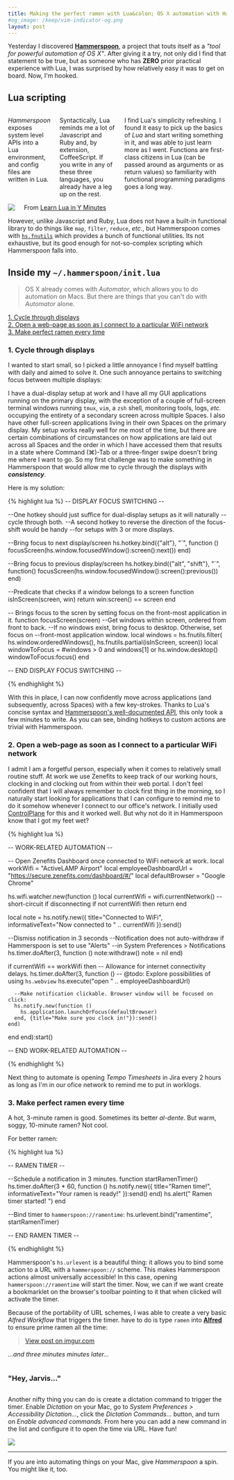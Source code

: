 ```yaml
---
title: Making the perfect ramen with Lua&colon; OS X automation with Hammerspoon
#og_image: /keep/vim-indicator-og.png
layout: post
---
```


Yesterday I discovered __[Hammerspoon](http://www.hammerspoon.org)__, a project
that touts itself as a _"tool for powerful automation of OS X"_. After giving
it a try, not only did I find that statement to be true, but as someone who has 
__ZERO__ prior practical experience with Lua, I was surprised by how relatively easy it was to
get on board. Now, I'm hooked.

## __Lua scripting__

<div class="row">
    <div class="columns large-6">
    <p>
<em>Hammerspoon</em> exposes system level APIs into a Lua environment, and config files
are written in Lua.
    </p>
    <p>
    Syntactically, Lua reminds me a lot of Javascript and Ruby and, by extension, CoffeeScript. If you write in any of these three languages,
    you already have a leg up on the rest.
    </p>
    <p>
    I find Lua's simplicity refreshing. I found it easy to pick up the basics of <em>Lua</em> and start writing something in it, and was able to just learn more as I went. Functions are first-class citizens in Lua (can be passed around as arguments or as return values) so familiarity with functional programming paradigms goes a long way.
    </p>
    </div>
    <div class="columns large-6">
        <img src="/img/lua-preview.png">
        <div class="caption">From <a
        href="https://learnxinyminutes.com/docs/lua/" target="_blank">Learn Lua in Y Minutes</a></div>
    </div>
</div>

However, unlike Javascript and Ruby, Lua does not have a built-in
functional library to do things like `map`, `filter`, `reduce`,
_etc._, but Hammerspoon comes with [`hs.fnutils`](http://www.hammerspoon.org/docs/hs.fnutils.html) which provides a bunch of
functional utilities. Its not exhaustive, but its good enough for not-so-complex
scripting which Hammerspoon falls into.

## Inside my `~/.hammerspoon/init.lua`

> OS X already comes with _Automator_, which allows you to do automation on
Macs. But there are things that you  can't do with _Automator_ alone. 

<a href="#cycle-displays">1. Cycle through displays</a>
<br>
<a href="#webpage-on-wifi-connect">2. Open a web-page as soon as I connect to a particular WiFi network</a>
<br>
<a href="#perfect-ramen">3. Make perfect ramen every time</a>

<h3 id="cycle-displays">1. Cycle through displays</h3>

I wanted to start small, so I picked a little annoyance I find myself battling with daily and aimed to solve it. One such annoyance pertains to switching focus between multiple displays:

I have a dual-display setup at work and I have all my GUI applications running on the
primary display, with the exception of a couple of full-screen terminal windows running `tmux`, `vim`, a `zsh` shell, monitoring tools, logs, _etc._ occupying the
entirety of a secondary screen across multiple Spaces. I also have other full-screen applications
living in their own Spaces on the primary display. My setup works really well for me most of the time, but
there are certain combinations of circumstances on how applications are laid out across all
Spaces and the order in which I have accessed them that results in a state where
Command (⌘)-Tab or a three-finger swipe doesn't bring me where I want to go. So my
first challenge was to make something in Hammerspoon that would allow me to
cycle through the displays with ___consistency___.

Here is my solution:

{% highlight lua %}
-- DISPLAY FOCUS SWITCHING --

--One hotkey should just suffice for dual-display setups as it will naturally
--cycle through both.
--A second hotkey to reverse the direction of the focus-shift would be handy
--for setups with 3 or more displays.

--Bring focus to next display/screen
hs.hotkey.bind({"alt"}, "`", function ()
  focusScreen(hs.window.focusedWindow():screen():next())
end)

--Bring focus to previous display/screen
hs.hotkey.bind({"alt", "shift"}, "`", function() 
  focusScreen(hs.window.focusedWindow():screen():previous())
end)

--Predicate that checks if a window belongs to a screen
function isInScreen(screen, win)
  return win:screen() == screen
end

-- Brings focus to the scren by setting focus on the front-most application in it.
function focusScreen(screen)
  --Get windows within screen, ordered from front to back.
  --If no windows exist, bring focus to desktop. Otherwise, set focus on
  --front-most application window.
  local windows = hs.fnutils.filter(
      hs.window.orderedWindows(),
      hs.fnutils.partial(isInScreen, screen))
  local windowToFocus = #windows > 0 and windows[1] or hs.window.desktop()
  windowToFocus:focus()
end

-- END DISPLAY FOCUS SWITCHING --

{% endhighlight %}

With this in place, I can now confidently move across applications (and
subsequently, across Spaces) with a few key-strokes. Thanks to Lua's concise syntax and [Hammerspoon's well-documented API](http://www.hammerspoon.org/docs/), this only took a few minutes to write. As you can see, binding hotkeys to custom actions are trivial with Hammerspoon.

<h3 id="webpage-on-wifi-connect">2. Open a web-page as soon as I connect to a particular WiFi network</h3>

I admit I am a forgetful person, especially when it comes to relatively small routine stuff.
At work we use Zenefits to keep track of our working hours, clocking in and
clocking out from within their web portal. I don't feel confident that I will
always remember to clock first thing in the morning, so I naturally start
looking for applications that I can configure to remind me to do it somehow whenever I connect to our office's network. I initially used [ControlPlane](http://www.controlplaneapp.com/) for this and it worked well. But why not do it in Hammerspoon know that I got my feet wet?

{% highlight lua %}

-- WORK-RELATED AUTOMATION --

-- Open Zenefits Dashboard once connected to WiFi network at work.
local workWifi = "ActiveLAMP Airport"
local employeeDashboardUrl = "https://secure.zenefits.com/dashboard/#/"
local defaultBrowser = "Google Chrome"

hs.wifi.watcher.new(function ()
  local currentWifi = wifi.currentNetwork()
  -- short-circuit if disconnecting
  if not currentWifi then return end

  local note = hs.notify.new({
    title="Connected to WiFi", 
    informativeText="Now connected to " .. currentWifi
  }):send()

  --Dismiss notification in 3 seconds
  --Notification does not auto-withdraw if Hammerspoon is set to use "Alerts"
  --in System Preferences > Notifications
  hs.timer.doAfter(3, function ()
    note:withdraw()
    note = nil
  end)

  if currentWifi == workWifi then
    -- Allowance for internet connectivity delays.
    hs.timer.doAfter(3, function ()
      -- @todo: Explore possibilities of using `hs.webview`
      hs.execute("open " .. employeeDashboardUrl)

      --Make notification clickable. Browser window will be focused on click:
      hs.notify.new(function () 
        hs.application.launchOrFocus(defaultBrowser)
      end, {title="Make sure you clock in!"}):send()
    end)
  end
end):start()

-- END WORK-RELATED AUTOMATION --

{% endhighlight %}

Next thing to automate is opening _Tempo Timesheets_ in Jira every 2 hours as
long as I'm in our ofice network to remind me to put in worklogs.

<h3 id="perfect-ramen">3. Make perfect ramen every time</h3>

A hot, 3-minute ramen is good. Sometimes its better _al-dente_. But warm, soggy, 10-minute ramen? Not cool. 

For better ramen:

{% highlight lua %}

-- RAMEN TIMER --

--Schedule a notification in 3 minutes.
function startRamenTimer()
  hs.timer.doAfter(3 * 60, function ()
    hs.notify.new({
        title="Ramen time!",
        informativeText="Your ramen is ready!"
    }):send()
  end)
  hs.alert(" Ramen timer started! ")
end

--Bind timer to `hammerspoon://ramentime`:
hs.urlevent.bind("ramentime", startRamenTimer)

-- END RAMEN TIMER --

{% endhighlight %}

Hammerspoon's `hs.urlevent` is a beautiful thing: it allows you to bind some
action to a URL with a `hammerspoon://` scheme. This makes Hammerspoon actions
almost universally accessible! In this case, opening `hammerspoon://ramentime` will start the timer. Now, we can if we want create a bookmarklet on the browser's
toolbar pointing to it that when clicked will activate the timer.

Because of the portability of URL schemes, I was able to create a very basic _Alfred Workflow_ that triggers the timer. have to do is type `ramen` into [__Alfred__](https://www.alfredapp.com/) to ensure prime ramen all the time:

<div class="text-center">
<p>
<blockquote class="imgur-embed-pub" lang="en" data-id="cpZ73Xs"><a href="//imgur.com/cpZ73Xs">View post on imgur.com</a></blockquote><script async src="//s.imgur.com/min/embed.js" charset="utf-8"></script>
</p>
    <p>
        <em>...and three minutes minutes later...</em>
    </p>
    <p>
    <img src="/img/ramen-notification.png" alt="">
    </p>
</div>

### "Hey, Jarvis..."
<div class="row">
<div class="columns large-6">
<p>Another nifty thing you can do is create a dictation command to trigger the timer.
Enable <em>Dictation</em> on your Mac, go to <em>System Preferences > Accessibility
Dictation...</em>, click the <em>Dictation Commands...</em> button, and turn on <em>Enable advanced
commands</em>.
From here you can add a new command in the list and configure it to open the
time via URL. Have fun!</p>
</div>
<div class="columns large-6">
<img src="/img/ramen-dictation.png">
</div>
</div>


---

If you are into automating things on your Mac, give _Hammerspoon_ a spin. You
might like it, too.
